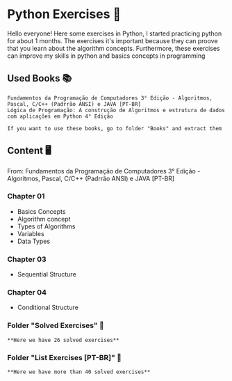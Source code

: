 # Python Exercises 🐍

Hello everyone! Here some exercises in Python, I started practicing python for about 1 months.
The exercises it's important because they can proove that you learn about the algorithm concepts.
Furthermore, these exercises can improve my skills in python and basics concepts in programming

## Used Books 📚
    Fundamentos da Programação de Computadores 3° Edição - Algoritmos, Pascal, C/C++ (Padrrão ANSI) e JAVA [PT-BR]
    Lógica de Programação: A construção de Algoritmos e estrutura de dados com aplicações em Python 4° Edição
    
    If you want to use these books, go to folder "Books" and extract them

## Content 🖥
From: Fundamentos da Programação de Computadores 3° Edição - Algoritmos, Pascal, C/C++ (Padrrão ANSI) e JAVA [PT-BR]
### Chapter 01
* Basics Concepts
* Algorithm concept
* Types of Algorithms
* Variables
* Data Types

### Chapter 03
* Sequential Structure

### Chapter 04
* Conditional Structure

### Folder "Solved Exercises" 📂
    **Here we have 26 solved exercises**

### Folder "List Exercises [PT-BR]" 📂
    **Here we have more than 40 solved exercises**






